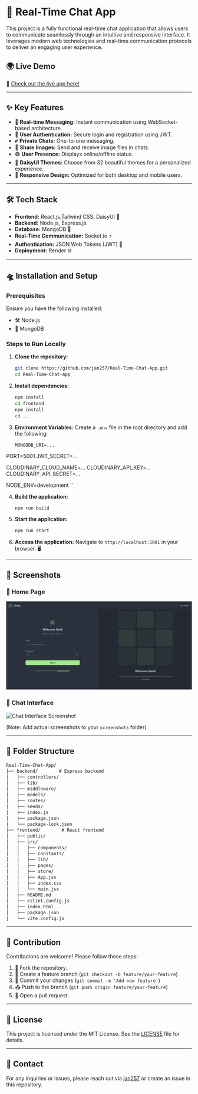 # 🚀 Real-Time Chat App

This project is a fully functional real-time chat application that allows users to communicate seamlessly through an intuitive and responsive interface. It leverages modern web technologies and real-time communication protocols to deliver an engaging user experience.

## 🌍 Live Demo
🔗 [Check out the live app here!](https://real-time-chat-app-djx2.onrender.com)

---

## ✨ Key Features
- 💬 **Real-time Messaging:** Instant communication using WebSocket-based architecture.
- 🔐 **User Authentication:** Secure login and registration using JWT.
- 💕 **Private Chats:** One-to-one messaging.
- 📸 **Share Images:** Send and receive image files in chats.
- 🟢 **User Presence:** Displays online/offline status.
- 🎨 **DaisyUI Themes:** Choose from 32 beautiful themes for a personalized experience.
- 📱 **Responsive Design:** Optimized for both desktop and mobile users.

---

## 🛠️ Tech Stack
- **Frontend:** React.js,Tailwind CSS, DaisyUI 🌼
- **Backend:** Node.js, Express.js
- **Database:** MongoDB 🍃
- **Real-Time Communication:** Socket.io ⚡
- **Authentication:** JSON Web Tokens (JWT) 🔑
- **Deployment:** Render 🌐

---

## 🛸 Installation and Setup

### Prerequisites
Ensure you have the following installed:
- 🛠️ Node.js
- 🍃 MongoDB

### Steps to Run Locally
1. **Clone the repository:**
   ```bash
   git clone https://github.com/jan257/Real-Time-Chat-App.git
   cd Real-Time-Chat-App
   ```

2. **Install dependencies:**
   ```bash
   npm install 
   cd frontend
   npm install
   cd ..
   ```

3. **Environment Variables:**
   Create a `.env` file in the root directory and add the following:
   ```env
   MONGODB_URI=...
  PORT=5001
  JWT_SECRET=...

  CLOUDINARY_CLOUD_NAME=...
  CLOUDINARY_API_KEY=...
  CLOUDINARY_API_SECRET=...

  NODE_ENV=development
   ``

4. **Build the application:**
   ```bash
   npm run build
   ```

5. **Start the application:**
   ```bash
   npm run start
   ```

6. **Access the application:**
   Navigate to `http://localhost:5001` in your browser. 🖥️

---

## 📸 Screenshots
### 🌟 Home Page
![Home Page Screenshot](screenshots/homepage.png)

### 💬 Chat Interface
![Chat Interface Screenshot](screenshots/chatinterface.png)

(Note: Add actual screenshots to your `screenshots` folder)

---

## 📁 Folder Structure
```
Real-Time-Chat-App/
├── backend/        # Express backend
│   ├── controllers/
│   ├── lib/
│   ├── middleware/
│   ├── models/
│   ├── routes/
│   ├── seeds/
│   ├── index.js
│   ├── package.json
│   └── package-lock.json
├── frontend/        # React frontend
│   ├── public/
│   ├── src/
│   │   ├── components/
│   │   ├── constants/
│   │   ├── lib/
│   │   ├── pages/
│   │   ├── store/
│   │   ├── App.jsx
│   │   ├── index.css
│   │   └── main.jsx
│   ├── README.md
│   ├── eslint.config.js
│   ├── index.html
│   ├── package.json
│   └── vite.config.js
```

---

## 🤝 Contribution
Contributions are welcome! Please follow these steps:
1. 🍴 Fork the repository.
2. 🌿 Create a feature branch (`git checkout -b feature/your-feature`)
3. 💾 Commit your changes (`git commit -m 'Add new feature'`)
4. 📤 Push to the branch (`git push origin feature/your-feature`)
5. 🔄 Open a pull request.

---

## 📝 License
This project is licensed under the MIT License. See the [LICENSE](LICENSE) file for details.

---

## 📧 Contact
For any inquiries or issues, please reach out via [jan257](mailto:your-email@example.com) or create an issue in this repository.

